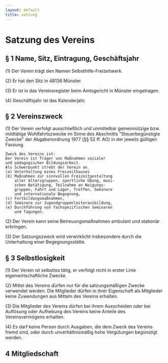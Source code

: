 ```yaml
---
layout: default
title: satzung
---
```

# Satzung des Vereins

## § 1 Name, Sitz, Eintragung, Geschäftsjahr

(1) Der Verein trägt den Namen Selbsthilfe-Freizeitwerk.

(2) Er hat den Sitz in 48136 Münster.

(3) Er ist in das Vereinsregister beim Amtsgericht 
    in Münster eingetragen.
    
(4) Geschäftsjahr ist das Kalenderjahr.

## § 2 Vereinszweck

(1) Der Verein verfolgt ausschließlich und unmittelbar
    gemeinnützige bzw. mildtätige Wohlfahrtszwecke im Sinne des Abschnitts
    "Steuerbegünstigte Zwecke" der Abgabenordnung 1977 (§§ 52 ff. AO)
    in der jeweils gültigen Fassung.
    
    Zweck des Vereins ist:
    Der Verein ist Träger von Maßnahmen sozialer 
    und pädagogischer Bildungsarbeit.
    Als Schwerpunkt strebt der Verein an_
    (a) Unterhaltung eines Freizeithauses
    (b) Maßnahmen zur sinnvollen Freizeitgestaltung
        aller Altersgruppen, sportliche Übung, musi-
        schen Betätigung, Teilnahme an Neigungs-
        gruppen, Fahrt und Lager, Treffen, Seminare
        und internationale Begegnung,
    (c) Fortbildungsmaßnahmen,
    (d) Seminare zur Jugendgruppenleiterausbildung,
    (e) Durchführung von fachspezifischen Seminaren
        und Tagungen.
        
(2) Der Verein kann seine Betreuungsmaßnahmen 
    ambulant und stationär erbringen.
    
(3) Der Satzungszweck wird verwirklicht insbesondere
    durch die Unterhaltung einer Begegnungsstätte.

## § 3 Selbstlosigkeit

(1) Der Verein ist selbstlos tätig, er verfolgt nicht in 
    erster Linie eigenwirtschaftliche Zwecke.
    
(2) Mittel des Vereins dürfen nur für die satzungsmäßigen 
    Zwecke verwendet werden.
    Die Mitglieder dürfen in ihrer Eigenschaft als 
    Mitglieder keine Zuwendungen aus Mitteln des 
    Vereins erhalten.
    
(3) Die Mitglieder des Vereins dürfen bei ihrem Ausscheiden 
    oder bei Auflösung oder Aufhebung des Vereins keine 
    Anteile des Vereinsvermögens erhalten.
    
(4) Es darf keine Person durch Ausgaben, die dem
    Zweck des Vereins fremd sind, oder durch 
    unverhältnismäßig hohe Vergütungen begünstigt werden.
    
## 4 Mitgliedschaft

    
        
